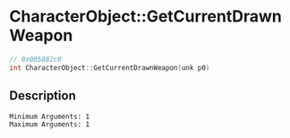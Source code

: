 # CharacterObject::GetCurrentDrawnWeapon
```c
// 0x005882c0
int CharacterObject::GetCurrentDrawnWeapon(unk p0)
```
## Description
```
Minimum Arguments: 1
Maximum Arguments: 1
```
